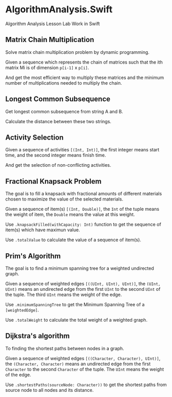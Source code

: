 # AlgorithmAnalysis.Swift
Algorithm Analysis Lesson Lab Work in Swift


## Matrix Chain Multiplication
Solve matrix chain multiplication problem by dynamic programming.

Given a sequence which represents the chain of matrices such that the ith matrix Mi is of dimension `p[i-1]` x `p[i]`.

And get the most efficient way to multiply these matrices and the minimum number of multiplications needed to multiply the chain.


## Longest Common Subsequence
Get longest common subsequence from string A and B. 

Calculate the distance between these two strings.


## Activity Selection
Given a sequence of activities `[(Int, Int)]`, the first integer means start time, and the second integer means finish time.

And get the selection of non-conflicting activities.

## Fractional Knapsack Problem

The goal is to fill a knapsack with fractional amounts of different materials chosen to maximize the value of the selected materials.

Given a sequence of item(s) `[(Int, Double)]`, the `Int` of the tuple means the weight of item, the `Double` means the value at this weight.

Use `.knapsackFilled(withCapacity: Int)` function to get the sequence of item(s) which have maximun value.

Use `.totalValue` to calculate the value of a sequence of item(s).

## Prim's Algorithm

The goal is to find a minimum spanning tree for a weighted undirected graph.

Given a sequence of weighted edges `[((UInt, UInt), UInt)]`, the `(UInt, UInt)` means an undirected edge from the first `UInt` to the second `UInt` of the tuple. The third `UInt` means the weight of the edge.

Use `.minimumSpanningTree` to get the Minimum Spanning Tree of a `[weightedEdge]`.

Use `.totalWeight` to calculate the total weight of a weighted graph.

## Dijkstra's algorithm

To  finding the shortest paths between nodes in a graph.

Given a sequence of weighted edges `[((Character, Character), UInt)]`, the `(Character, Character)` means an undirected edge from the first `Character` to the second `Character` of the tuple. The `UInt` means the weight of the edge.

Use `.shortestPaths(sourceNode: Character))` to get the shortest paths from source node to all nodes and its distance.

